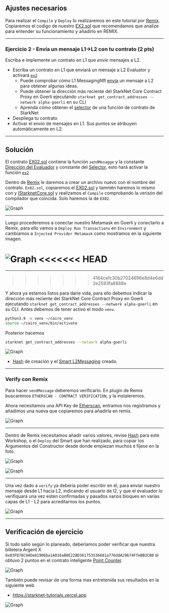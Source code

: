 ## Ajustes necesarios

Para realizar el `Compile` y `Deploy` lo realizaremos en este tutorial por [Remix](https://remix.ethereum.org/). Copiaremos el codigo de nuestro [EX2.sol](https://github.com/Nadai2010/Nadai-Starknet-Edu-Bridge-L2-L1/blob/master/contracts/Soluci%C3%B3n/L1/contracts/EX2.sol#L6) que recomendamos que analize para entender su funcionamiento y añadirlo en REMIX.

---

### Ejercicio 2 - Envía un mensaje L1→L2 con tu contrato (2 pts)

Escriba e implemente un contrato en L1 que *envíe* mensajes a L2.

- Escriba un contrato en L1 que enviará un mensaje a L2 Evaluator y activará [`ex2`](https://github.com/Nadai2010/Nadai-Starknet-Edu-Bridge-L2-L1/blob/master/contracts/Soluci%C3%B3n/L1/contracts/EX2.sol#L221)
  - Puede comprobar cómo L1 MessagingNft [envía](https://github.com/Nadai2010/Nadai-Starknet-Edu-Bridge-L2-L1/blob/master/contracts/L1/MessagingNft.sol#L47) un mensaje a L2 para obtener algunas ideas.
  - Puede obtener la dirección más reciente del StarkNet Core Contract Proxy en Goerli ejecutando `starknet get_contract_addresses --network alpha-goerli` en su CLI
  - Aprenda cómo obtener el [selector](https://starknet.io/docs/hello_starknet/l1l2.html#receive-a-message-from-l1) de una función de contrato de StarkNet
- Despliega tu contrato
- Activar el envío de mensajes en L1. Sus puntos se atribuyen automáticamente en L2.

---

## Solución

El contrato [EX02.sol](https://github.com/Nadai2010/Nadai-Starknet-Edu-Bridge-L2-L1/blob/master/contracts/Soluci%C3%B3n/L1/contracts/EX2.sol) contiene la función `sendMesagge` y la constante [Dirección del Evaluador](https://github.com/Nadai2010/Nadai-Starknet-Edu-Bridge-L2-L1/blob/master/contracts/Soluci%C3%B3n/L1/contracts/EX2.sol#L6) y constante del [Selector](https://github.com/Nadai2010/Nadai-Starknet-Edu-Bridge-L2-L1/blob/master/contracts/Soluci%C3%B3n/L1/contracts/EX2.sol#L8), esto hará activar la función [`ex2`](contracts/Evaluator.cairo#L221)

Dentro de [Remix](https://remix.ethereum.org/) le daremos a crear un archivo nuevo con el nombre del contrato. `Ex02.sol`, copiaremos el [EX02.sol](https://github.com/Nadai2010/Nadai-Starknet-Edu-Bridge-L2-L1/blob/master/contracts/Soluci%C3%B3n/L1/contracts/EX2.sol) y tamnién haremos lo mismo con y [IStarknetCore.sol](https://github.com/Nadai2010/Nadai-Starknet-Edu-Bridge-L2-L1/blob/master/contracts/Soluci%C3%B3n/L1/contracts/IStarknetCore.sol) y realizamos el `Compile` comprobando la verisón del compilador que coincida. Solo haremos la de `EX02`.

![Graph](/contracts/Imagenes/compileex02.png)

---
 
Luego procederemos a conectar nuestro Metamask en Goerli y conectarlo a Remix, para ello vamos a `Deploy Run Transactions` en `Environment` y cambiamos a `Injected Provider Metamask` como mostramos en la siguiente imagen.

![Graph](/contracts/Imagenes/deployex02.png)
<<<<<<< HEAD
=======

--- 
>>>>>>> 4164cefc30b27024696e8d4e6dd2e2593fa8888e

Y ahora ya estamos listos para darle vida, para ello debemos indicar la dirección más reciente del StarkNet Core Contract Proxy en Goerli ejecutando `starknet get_contract_addresses --network alpha-goerli` en su CLI. Antes debemos de tener activo el modo `venv`.

```bash
python3.9 -m venv ~/cairo_venv
source ~/cairo_venv/bin/activate
```

Posterior hacemos 

```bash
starknet get_contract_addresses --network alpha-goerli
```

![Graph](/contracts/Imagenes/contractrex02.png)

* [Hash](https://goerli.etherscan.io/tx/0x8db0b625280b7b5dc8fa4e437070f62ced790f0337b82e2180e926d128ec992a) de creación y el [Smart L2Messaging](https://goerli.etherscan.io/address/0xf071f6848fd77958270c829728690f3a2c3ae476) creado.

--- 

### Verify con Remix

Para hacer `sendMessage` deberemos verificarlo. En plugin de Remix buscaremos `ETHERSCAN - CONTRACT VERIFICATION`, y la instaleremos.

Ahora necesitamos una API Key de [Etherscan](https://etherscan.io/myapikey), entramos nos registramos y añadimos una nueva que copiaremos para añadirla en remix.

![Graph](/contracts/Imagenes/apiex02.png)

---
 
Dentro de Remix necesitamos añadir varios valores, revise [Hash](https://goerli.etherscan.io/tx/0x8db0b625280b7b5dc8fa4e437070f62ced790f0337b82e2180e926d128ec992a) para este Workshop, o el `Deploy` del Smart que han realizado, para copiar los Argumentos del Constructor desde donde empiezan muchos `0` fíjese en la foto.

![Graph](/contracts/Imagenes/verifyex02.png)

![Graph](/contracts/Imagenes/verify2ex02.png)

---

Una vez dado a `verify` ya debería poder escribir en él, para enviar nuestro mensaje desde L1 hacia L2, indicando el usuario de l2, y que el evaluador lo verifiquará una vez esten confirmadas y pasados varios bloques en varias capas de L1 - L2 para acreditarnos los puntos.

![Graph](/contracts/Imagenes/verify2ex02.png)

---

## Verificación de ejercicio

Si todo salió según lo planeado, deberíamos poder verificar que nuestra billetera Argent X `0x03F878C94De81906ba1A016aB0E228D361753536681a776ddA29674FfeBB3CB0` si obtuvo 2 puntos en el contrato inteligente [Point Counter](https://goerli.voyager.online/contract/0x38ec18163a6923a96870f3d2b948a140df89d30120afdf90270b02c609f8a88).

![Graph](/contracts/Imagenes/balanceofex02.png)

También puede revisar de una forma mas entretenida sus resultados en la siguiente web 

* https://starknet-tutorials.vercel.app

![Graph](/contracts/Imagenes/puntosex02.png)

